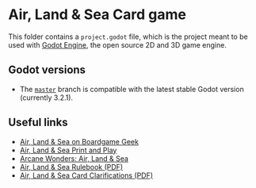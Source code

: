 # Air, Land & Sea Card game

This folder contains a `project.godot` file, which is the project meant to
be used with [Godot Engine](https://godotengine.org), the open source
2D and 3D game engine.

## Godot versions

- The [`master`](https://github.com/jorisbontje/AirLandSea) branch is compatible with the latest stable Godot version (currently 3.2.1).

## Useful links

- [Air, Land & Sea on Boardgame Geek](https://boardgamegeek.com/boardgame/247367/air-land-sea)
- [Air, Land & Sea Print and Play](https://boardgamegeek.com/thread/2404279/air-land-sea-print-and-play-restock-coming)
- [Arcane Wonders: Air, Land & Sea](https://www.arcanewonders.com/game/air-land-and-sea/)
- [Air, Land & Sea Rulebook (PDF)](https://www.arcanewonders.com/wp-content/uploads/2019/04/Air_Land_and_Sea_Rulebook.pdf)
- [Air, Land & Sea Card Clarifications (PDF)](https://www.arcanewonders.com/wp-content/uploads/2019/04/Air-Land-Sea-Clarifications.pdf)
